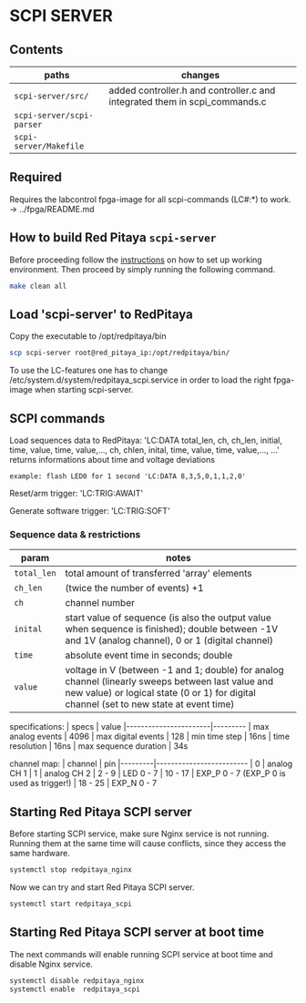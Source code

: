 # SCPI SERVER

## Contents

| paths                         | changes
|-------------------------------|---------
| `scpi-server/src/`            | added controller.h and controller.c and integrated them in scpi_commands.c
| `scpi-server/scpi-parser`     |
| `scpi-server/Makefile`        |

## Required
Requires the labcontrol fpga-image for all scpi-commands (LC#:*) to work. -> ../fpga/README.md

## How to build Red Pitaya `scpi-server`
Before proceeding follow the [instructions](https://github.com/RedPitaya/RedPitaya/blob/master/doc/developer.rst) on how to set up working environment.
Then proceed by simply running the following command.
```bash
make clean all
``` 

## Load 'scpi-server' to RedPitaya
Copy the executable to /opt/redpitaya/bin
```bash
scp scpi-server root@red_pitaya_ip:/opt/redpitaya/bin/
```
To use the LC-features one has to change /etc/system.d/system/redpitaya_scpi.service in order to load the right fpga-image when starting scpi-server.

## SCPI commands
Load sequences data to RedPitaya: 
'LC:DATA total_len,   ch, ch_len, initial, time, value, time, value,...,   ch, chlen, inital, time, value, time, value,...,   ...' returns informations about time and voltage deviations 

    example: flash LED0 for 1 second 'LC:DATA 8,3,5,0,1,1,2,0'
    
Reset/arm trigger:
'LC:TRIG:AWAIT'

Generate software trigger:
'LC:TRIG:SOFT'

### Sequence data & restrictions
| param                         | notes
|-------------------------------|---------
| `total_len`                   | total amount of transferred 'array' elements
| `ch_len`                      | (twice the number of events) +1 
| `ch`                          | channel number
| `inital`                      | start value of sequence (is also the output value when sequence is finished); double between -1V and 1V (analog channel), 0 or 1 (digital channel) 
| `time`                        | absolute event time in seconds; double
| `value`                       | voltage in V (between -1 and 1; double) for analog channel (linearly sweeps between last value and new value) or logical state (0 or 1) for digital channel (set to new state at event time)

specifications:
| specs                 | value
|-----------------------|---------
| max analog events     | 4096
| max digital events    | 128
| min time step         | 16ns
| time resolution       | 16ns
| max sequence duration | 34s

channel map:
| channel |   pin
|---------|-------------------------
| 0       | analog CH 1
| 1       | analog CH 2
| 2 - 9   | LED 0 - 7
| 10 - 17 | EXP_P 0 - 7 (EXP_P 0 is used as trigger!)
| 18 - 25 | EXP_N 0 - 7

## Starting Red Pitaya SCPI server

Before starting SCPI service, make sure Nginx service is not running.
Running them at the same time will cause conflicts, since they access the same hardware.
```bash
systemctl stop redpitaya_nginx
```
Now we can try and start Red Pitaya SCPI server.
```bash
systemctl start redpitaya_scpi
```

## Starting Red Pitaya SCPI server at boot time

The next commands will enable running SCPI service at boot time and disable Nginx service.
```bash
systemctl disable redpitaya_nginx
systemctl enable  redpitaya_scpi
```
